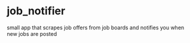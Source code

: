 # job_notifier
small app that scrapes job offers from job boards and notifies you when new jobs are posted
